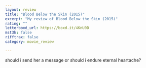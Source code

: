 ```yaml
---
layout: review
title: "Blood Below the Skin (2015)"
excerpt: "My review of Blood Below the Skin (2015)"
rating: ""
letterboxd_url: https://boxd.it/4KnU0D
mst3k: false
rifftrax: false
category: movie_review

---
```


should i send her a message or should i endure eternal heartache?